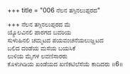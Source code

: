 +++
title = "006 ನೆಲನ ತಗ್ಗಿನಲುಪ್ಪರದ"

+++
ನೆಲನ ತಗ್ಗಿನಲುಪ್ಪರದ ಮೆ  
ಯ್ಯೊಲವಿನಲಿ ಪಾರಗದ ಬವರಿಯ  
ಸುಳುಹಿನಲಿ ಚಮ್ಮಟದ ಪಯವಂಚನೆಯಲುಜ್ಝಟದ  
ಬಲಿದ ದಂಡೆಯ ಮಸೆಯ ಬಯಸಿಕೆ  
ಲುಳಿಯ ಮೈಗಳ ಲವಣಿಸಾರರು  
ಕೊಳುಗಿಡಿಯ ಖಂಡೆಯದ ಖಣಿಕಟಿಲೆಸೆಯೆ ಕಾದಿದರು      ॥6॥
